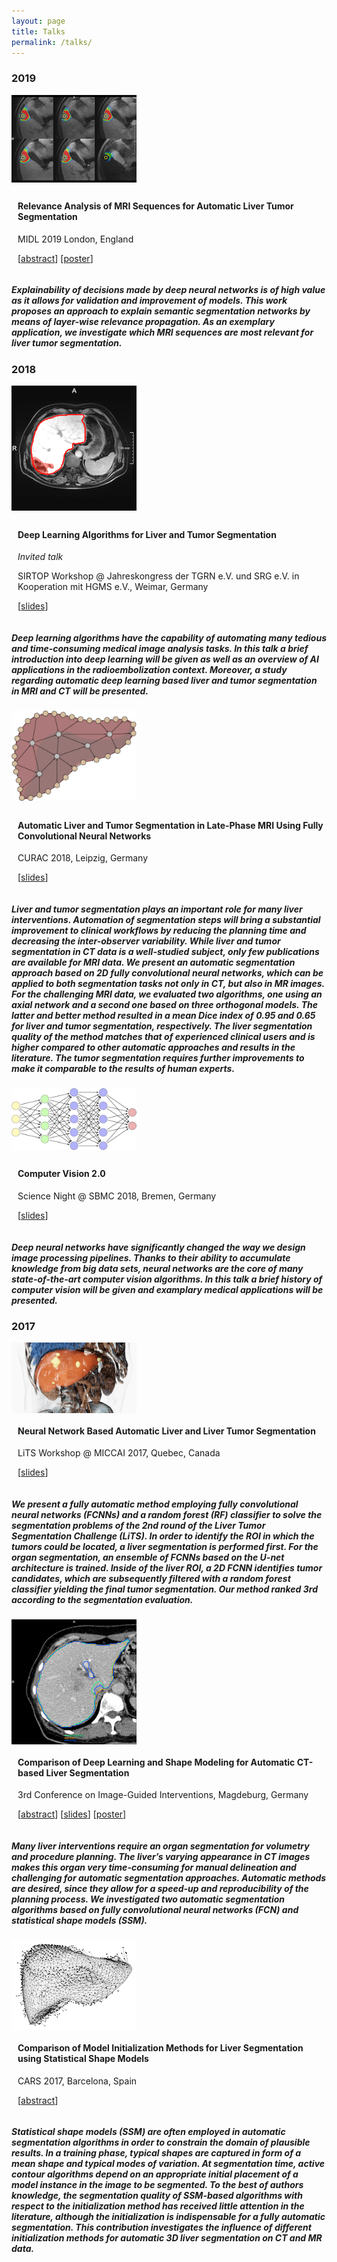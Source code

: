 ```yaml
---
layout: page
title: Talks
permalink: /talks/
---
```


### 2019
<div style="display: flex;align-items:stretch;flex-wrap:wrap">
  <div style="display: flex;flex-direction:column;justify-content:center;font-size:60%;margin-bottom:10px">
    <img src="/assets/talks/midl2019/FN_15_relevance.png" style="max-width: 200px;">
  </div>
  <div style="margin-left:10px;flex:1 1 400px;">
    <h4>Relevance Analysis of MRI Sequences for Automatic Liver Tumor Segmentation</h4>
    <p>MIDL 2019 London, England</p>
    <p>
      [<a href="https://openreview.net/pdf?id=B1lRBjMAYN">abstract</a>]
      [<a href="https://github.com/gchlebus/gchlebus.github.io/blob/master/assets/talks/midl2019/midl_poster.pdf">poster</a>]
    </p>
  </div>
</div>

##### Explainability of decisions made by deep neural networks is of high value as it allows for validation and improvement of models. This work proposes an approach to explain semantic segmentation networks by means of layer-wise relevance propagation. As an exemplary application, we investigate which MRI sequences are most relevant for liver tumor segmentation.

### 2018
<div style="display: flex;align-items:stretch;flex-wrap:wrap">
  <div style="display: flex;flex-direction:column;justify-content:center;font-size:60%;margin-bottom:10px">
    <img src="/assets/talks/sirtop-workshop-2018/sirtop-workshop-2018.png" style="max-width: 200px;">
  </div>
  <div style="margin-left:10px;flex:1 1 400px;">
    <h4>Deep Learning Algorithms for Liver and Tumor Segmentation</h4>
    <p><i>Invited talk</i></p>
    <p>SIRTOP Workshop @ Jahreskongress der TGRN e.V. und SRG e.V. in Kooperation mit HGMS e.V., Weimar, Germany</p>
    <p>
      [<a href="https://github.com/gchlebus/gchlebus.github.io/blob/master/assets/talks/sirtop-workshop-2018/sirtop-workshop-2018.pdf">slides</a>]
    </p>
  </div>
</div>

##### Deep learning algorithms have the capability of automating many tedious and time-consuming medical image analysis tasks. In this talk a brief introduction into deep learning will be given as well as an overview of AI applications in the radioembolization context. Moreover, a study regarding automatic deep learning based liver and tumor segmentation in MRI and CT will be presented.

<div style="display: flex;align-items:stretch;flex-wrap:wrap">
  <div style="display: flex;flex-direction:column;justify-content:center;font-size:60%;margin-bottom:10px">
    <img src="/assets/talks/curac2018/liver-net.png" style="max-width: 200px;">
  </div>
  <div style="margin-left:10px;flex:1 1 400px;">
    <h4>Automatic Liver and Tumor Segmentation in Late-Phase MRI Using Fully Convolutional Neural Networks</h4>
    <p>CURAC 2018, Leipzig, Germany</p>
    <p>
      [<a href="https://github.com/gchlebus/gchlebus.github.io/blob/master/assets/talks/curac2018/curac2018.pdf">slides</a>]
    </p>
  </div>
</div>

##### Liver and tumor segmentation plays an important role for many liver interventions. Automation of segmentation steps will bring a substantial improvement to clinical workflows by reducing the planning time and decreasing the inter-observer variability. While liver and tumor segmentation in CT data is a well-studied subject, only few publications are available for MRI data. We present an automatic segmentation approach based on 2D fully convolutional neural networks, which can be applied to both segmentation tasks not only in CT, but also in MR images. For the challenging MRI data, we evaluated two algorithms, one using an axial network and a second one based on three orthogonal models. The latter and better method resulted in a mean Dice index of 0.95 and 0.65 for liver and tumor segmentation, respectively.  The liver segmentation quality of the method matches that of experienced clinical users and is higher compared to other automatic approaches and results in the literature.  The tumor segmentation requires further improvements to make it comparable to the results of human experts.


<div style="display: flex;align-items:stretch;flex-wrap:wrap">
  <div style="display: flex;flex-direction:column;justify-content:center;font-size:60%;margin-bottom:10px">
    <img src="/assets/talks/ComputerVision2.0/neuralnet.png" style="max-width: 200px;">
  </div>
  <div style="margin-left:10px;flex:1 1 400px;">
    <h4>Computer Vision 2.0</h4>
    <p>Science Night @ SBMC 2018, Bremen, Germany</p>
    <p>
      [<a href="https://github.com/gchlebus/gchlebus.github.io/blob/master/assets/talks/ComputerVision2.0/ComputerVision2.0.pdf">slides</a>]
    </p>
  </div>
</div>

##### Deep neural networks have significantly changed the way we design image processing pipelines. Thanks to their ability to accumulate knowledge from big data sets, neural networks are the core of many state-of-the-art computer vision algorithms. In this talk a brief history of computer vision will be given and examplary medical applications will be presented.

### 2017

<div style="display: flex;align-items:stretch;flex-wrap:wrap">
  <div style="display: flex;flex-direction:column;justify-content:center">
    <img src="/assets/talks/LITS_image.png" style="max-width: 200px;">
  </div>
  <div style="margin-left:10px;flex:1 1 400px;">
    <h4>Neural Network Based Automatic Liver and Liver Tumor Segmentation</h4>
    <p>LiTS Workshop @ MICCAI 2017, Quebec, Canada</p>
    <p>
      [<a href="https://github.com/gchlebus/gchlebus.github.io/blob/master/assets/talks/LITS_v3.pdf">slides</a>]
    </p>
  </div>
</div>

##### We present a fully automatic method employing fully convolutional neural networks (FCNNs) and a random forest (RF) classifier to solve the segmentation problems of the 2nd round of the Liver Tumor Segmentation Challenge (LiTS). In order to identify the ROI in which the tumors could be located, a liver segmentation is performed first. For the organ segmentation, an ensemble of FCNNs based on the U-net architecture is trained. Inside of the liver ROI, a 2D FCNN identifies tumor candidates, which are subsequently filtered with a random forest classifier yielding the final tumor segmentation. Our method ranked 3rd according to the segmentation evaluation.

<div style="display: flex;align-items:stretch;flex-wrap:wrap">
  <div style="display: flex;flex-direction:column;justify-content:center">
    <img src="/assets/talks/IGIC_image.png" style="max-width: 200px;">
  </div>
  <div style="margin-left:10px;flex:1 1 400px;">
    <h4>Comparison of Deep Learning and Shape Modeling for Automatic CT-based Liver Segmentation</h4>
    <p>3rd Conference on Image-Guided Interventions, Magdeburg, Germany</p>
    <p>
      [<a href="https://github.com/gchlebus/gchlebus.github.io/blob/master/assets/talks/IGIC_Abstract_v4.pdf">abstract</a>]
      [<a href="https://github.com/gchlebus/gchlebus.github.io/blob/master/assets/talks/IGIC_v1_wo_gif.pdf">slides</a>]
      [<a href="https://github.com/gchlebus/gchlebus.github.io/blob/master/assets/talks/2017_Chlebus_IGIC_Poster_v2.pdf">poster</a>]
    </p>
  </div>
</div>

##### Many liver interventions require an organ segmentation for volumetry and procedure planning. The liver’s varying appearance in CT images makes this organ very time-consuming for manual delineation and challenging for automatic segmentation approaches. Automatic methods are desired, since they allow for a speed-up and reproducibility of the planning process. We investigated two automatic segmentation algorithms based on fully convolutional neural networks (FCN) and statistical shape models (SSM).

<div style="display: flex;align-items:stretch;flex-wrap:wrap">
  <div style="display: flex;flex-direction:column;justify-content:center">
    <img src="/assets/talks/CARS_image.png" style="max-width: 200px;">
  </div>
  <div style="margin-left:10px;flex:1 1 400px;">
    <h4>Comparison of Model Initialization Methods for Liver Segmentation using Statistical Shape Models</h4>
    <p>CARS 2017, Barcelona, Spain</p>
    <p>
      [<a href="https://github.com/gchlebus/gchlebus.github.io/blob/master/assets/talks/CARS_2017_GChlebus_Abstract.pdf">abstract</a>]
    </p>
  </div>
</div>

##### Statistical shape models (SSM) are often employed in automatic segmentation algorithms in order to constrain the domain of plausible results. In a training phase, typical shapes are captured in form of a mean shape and typical modes of variation. At segmentation time, active contour algorithms depend on an appropriate initial placement of a model instance in the image to be segmented. To the best of authors knowledge, the segmentation quality of SSM-based algorithms with respect to the initialization method has received little attention in the literature, although the initialization is indispensable for a fully automatic segmentation. This contribution investigates the influence of different initialization methods for automatic 3D liver segmentation on CT and MR data.
